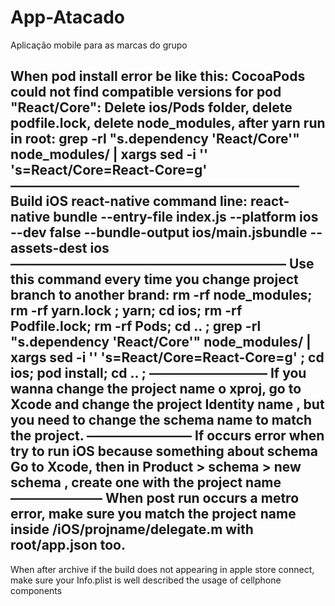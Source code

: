 # App-Atacado
Aplicação mobile para as marcas do grupo

When pod install error be like this:
CocoaPods could not find compatible versions for pod "React/Core":
Delete ios/Pods folder, delete podfile.lock, delete node_modules,
after yarn run in root:
grep -rl "s.dependency 'React/Core'" node_modules/ | xargs sed -i '' 's=React/Core=React-Core=g'
——————————————————————
Build iOS react-native command line:
react-native bundle --entry-file index.js --platform ios --dev false --bundle-output ios/main.jsbundle --assets-dest ios
—————————————————————
Use this command every time you change project branch to another brand:
rm -rf node_modules; rm -rf yarn.lock ; yarn; cd ios; rm -rf Podfile.lock; rm -rf Pods; cd .. ; grep -rl "s.dependency 'React/Core'" node_modules/ | xargs sed -i '' 's=React/Core=React-Core=g' ; cd ios; pod install; cd .. ;
—————————
If you wanna change the project name o xproj, go to Xcode and change the project Identity name , but you need to change the schema name to match the project.
————————
If occurs error when try to run iOS because something about schema
Go to Xcode, then in Product > schema > new schema , create one with the project name
———————
When post run occurs a metro error, make sure you match the project name inside /iOS/projname/delegate.m with root/app.json too.
-------
When after archive if the build does not appearing in apple store connect, make sure your Info.plist is well described the usage of cellphone components




